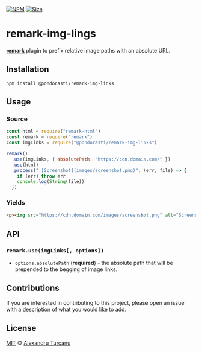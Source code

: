 [![NPM](https://img.shields.io/npm/v/@pondorasti/remark-img-links.svg)](https://www.npmjs.com/package/@pondorasti/remark-img-links)
[![Size](https://img.shields.io/bundlephobia/minzip/@pondorasti/remark-img-links.svg)](https://bundlephobia.com/result?p=@pondorasti/remark-img-links)

# remark-img-lings

[**remark**](https://github.com/remarkjs/remark) plugin to prefix relative image paths with an absolute URL.

## Installation

```
npm install @pondorasti/remark-img-links
```

## Usage

### Source
```js
const html = require("remark-html")
const remark = require("remark")
const imgLinks = require("@pondorasti/remark-img-links")

remark()
  .use(imgLinks, { absolutePath: "https://cdn.domain.com/" })
  .use(html)
  .process("![Screenshot](images/screenshot.png)", (err, file) => {
    if (err) throw err
    console.log(String(file))
  })
```

### Yields
```html
<p><img src="https://cdn.domain.com/images/screenshot.png" alt="Screenshot"></p>
```

## API
### `remark.use(imgLinks[, options])`
* `options.absolutePath` (**required**) - the absolute path that will be prepended to the begging of image links.

## Contributions
If you are interested in contributing to this project, please open an issue with a description of what you would like to add.

## License
[MIT](LICENSE) © [Alexandru Turcanu](https://github.com/Pondorasti)
